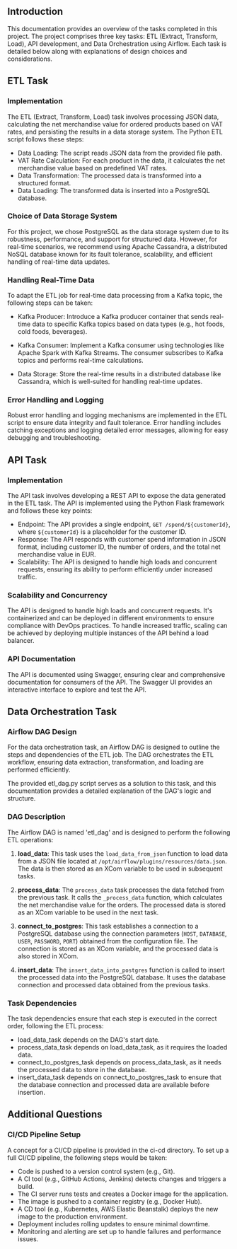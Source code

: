 ## Introduction
This documentation provides an overview of the tasks completed in this project. The project comprises three key tasks: ETL (Extract, Transform, Load), API development, and Data Orchestration using Airflow. Each task is detailed below along with explanations of design choices and considerations.

## ETL Task
### Implementation
The ETL (Extract, Transform, Load) task involves processing JSON data, calculating the net merchandise value for ordered products based on VAT rates, and persisting the results in a data storage system. The Python ETL script follows these steps:

- Data Loading: The script reads JSON data from the provided file path.
- VAT Rate Calculation: For each product in the data, it calculates the net merchandise value based on predefined VAT rates.
- Data Transformation: The processed data is transformed into a structured format.
- Data Loading: The transformed data is inserted into a PostgreSQL database.

### Choice of Data Storage System
For this project, we chose PostgreSQL as the data storage system due to its robustness, performance, and support for structured data. However, for real-time scenarios, we recommend using Apache Cassandra, a distributed NoSQL database known for its fault tolerance, scalability, and efficient handling of real-time data updates.

### Handling Real-Time Data
To adapt the ETL job for real-time data processing from a Kafka topic, the following steps can be taken:

- Kafka Producer: Introduce a Kafka producer container that sends real-time data to specific Kafka topics based on data types (e.g., hot foods, cold foods, beverages).

- Kafka Consumer: Implement a Kafka consumer using technologies like Apache Spark with Kafka Streams. The consumer subscribes to Kafka topics and performs real-time calculations.

- Data Storage: Store the real-time results in a distributed database like Cassandra, which is well-suited for handling real-time updates.

### Error Handling and Logging
Robust error handling and logging mechanisms are implemented in the ETL script to ensure data integrity and fault tolerance. Error handling includes catching exceptions and logging detailed error messages, allowing for easy debugging and troubleshooting.

## API Task
### Implementation
The API task involves developing a REST API to expose the data generated in the ETL task. The API is implemented using the Python Flask framework and follows these key points:

- Endpoint: The API provides a single endpoint, `GET /spend/${customerId}`, where `${customerId}` is a placeholder for the customer ID.
- Response: The API responds with customer spend information in JSON format, including customer ID, the number of orders, and the total net merchandise value in EUR.
- Scalability: The API is designed to handle high loads and concurrent requests, ensuring its ability to perform efficiently under increased traffic.

### Scalability and Concurrency
The API is designed to handle high loads and concurrent requests. It's containerized and can be deployed in different environments to ensure compliance with DevOps practices. To handle increased traffic, scaling can be achieved by deploying multiple instances of the API behind a load balancer.

### API Documentation
The API is documented using Swagger, ensuring clear and comprehensive documentation for consumers of the API. The Swagger UI provides an interactive interface to explore and test the API.

## Data Orchestration Task

### Airflow DAG Design
For the data orchestration task, an Airflow DAG is designed to outline the steps and dependencies of the ETL job. The DAG orchestrates the ETL workflow, ensuring data extraction, transformation, and loading are performed efficiently.

The provided etl_dag.py script serves as a solution to this task, and this documentation provides a detailed explanation of the DAG's logic and structure.

### DAG Description
The Airflow DAG is named 'etl_dag' and is designed to perform the following ETL operations:

1. **load_data**: This task uses the `load_data_from_json` function to load data from a JSON file located at `/opt/airflow/plugins/resources/data.json`. The data is then stored as an XCom variable to be used in subsequent tasks.

2. **process_data**: The `process_data` task processes the data fetched from the previous task. It calls the `_process_data` function, which calculates the net merchandise value for the orders. The processed data is stored as an XCom variable to be used in the next task.

3. **connect_to_postgres**: This task establishes a connection to a PostgreSQL database using the connection parameters (`HOST`, `DATABASE`, `USER`, `PASSWORD`, `PORT`) obtained from the configuration file. The connection is stored as an XCom variable, and the processed data is also stored in XCom.

4. **insert_data**: The `insert_data_into_postgres` function is called to insert the processed data into the PostgreSQL database. It uses the database connection and processed data obtained from the previous tasks.

### Task Dependencies
The task dependencies ensure that each step is executed in the correct order, following the ETL process:

- load_data_task depends on the DAG's start date.
- process_data_task depends on load_data_task, as it requires the loaded data.
- connect_to_postgres_task depends on process_data_task, as it needs the processed data to store in the database.
- insert_data_task depends on connect_to_postgres_task to ensure that the database connection and processed data are available before insertion.

## Additional Questions

### CI/CD Pipeline Setup

A concept for a CI/CD pipeline is provided in the ci-cd directory. To set up a full CI/CD pipeline, the following steps would be taken:

- Code is pushed to a version control system (e.g., Git).
- A CI tool (e.g., GitHub Actions, Jenkins) detects changes and triggers a build.
- The CI server runs tests and creates a Docker image for the application.
- The image is pushed to a container registry (e.g., Docker Hub).
- A CD tool (e.g., Kubernetes, AWS Elastic Beanstalk) deploys the new image to the production environment.
- Deployment includes rolling updates to ensure minimal downtime.
- Monitoring and alerting are set up to handle failures and performance issues.